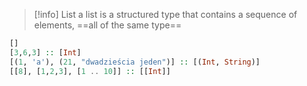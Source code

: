 >[!info] List
>a list is a structured type that contains a sequence of elements, 
>==all of the same type==

```haskell
[]
[3,6,3] :: [Int]
[(1, 'a'), (21, "dwadzieścia jeden")] :: [(Int, String)]
[[8], [1,2,3], [1 .. 10]] :: [[Int]]
```


































